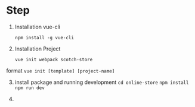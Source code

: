 # Step 

1. Installation vue-cli
   
    ``npm install -g vue-cli``

2. Installation Project

    ``vue init webpack scotch-store``

format ``vue init [template] [project-name]``

3. install package and running development
    ``cd online-store``
    ``npm install``
    ``npm run dev``

4. 

